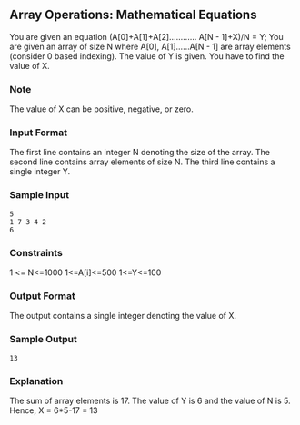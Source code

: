 ## Array Operations: Mathematical Equations

You are given an equation (A[0]+A[1]+A[2]…......... A[N - 1]+X)/N = Y;
You are given an array of size N where A[0], A[1]……A[N - 1] are array elements (consider 0 based indexing). The value of Y is given.
You have to find the value of X.

### Note
The value of X can be positive, negative, or zero.

### Input Format
The first line contains an integer N denoting the size of the array.
The second line contains array elements of size N.
The third line contains a single integer Y.

### Sample Input
```
5
1 7 3 4 2
6
```

### Constraints
1 <= N<=1000
1<=A[i]<=500
1<=Y<=100
 
### Output Format
The output contains a single integer denoting the value of X.

### Sample Output
```
13
```

###  Explanation
The sum of array elements is 17.
The value of Y is 6 and the value of N is 5.
Hence, X = 6*5-17 = 13
